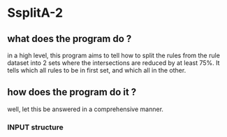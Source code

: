 # SsplitA-2

## what does the program do ?

in a high level, this program aims to tell how to split the rules from the rule dataset into 2 sets where the intersections are reduced by at least 75%. It tells which all rules to be in first set, and which all in the other.

## how does the program do it ?

well, let this be answered in a comprehensive manner.

### INPUT structure
